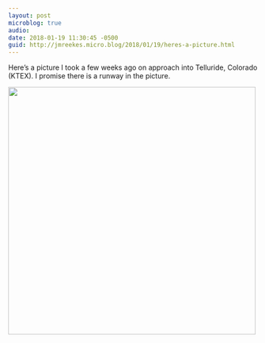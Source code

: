 ```yaml
---
layout: post
microblog: true
audio: 
date: 2018-01-19 11:30:45 -0500
guid: http://jmreekes.micro.blog/2018/01/19/heres-a-picture.html
---
```

Here’s a picture I took a few weeks ago on approach into Telluride, Colorado (KTEX). I promise there is a runway in the picture.
<p><img src="http://www.jmreekes.com/uploads/2018/15dbc514e6.jpg" width="500"></p>
